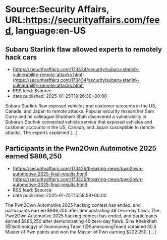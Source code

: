 # Source:Security Affairs, URL:https://securityaffairs.com/feed, language:en-US

## Subaru Starlink flaw allowed experts to remotely hack cars
 - [https://securityaffairs.com/173434/security/subaru-starlink-vulnerability-remote-attacks.html](https://securityaffairs.com/173434/security/subaru-starlink-vulnerability-remote-attacks.html)
 - RSS feed: $source
 - date published: 2025-01-25T19:26:30+00:00

Subaru Starlink flaw exposed vehicles and customer accounts in the US, Canada, and Japan to remote attacks. Popular security researcher Sam Curry and he colleague Shubham Shah discovered a vulnerability in Subaru&#8217;s Starlink connected vehicle service that exposed vehicles and customer accounts in the US, Canada, and Japan susceptible to remote attacks. The experts explained [&#8230;]

## Participants in the Pwn2Own Automotive 2025 earned $886,250
 - [https://securityaffairs.com/173426/breaking-news/pwn2own-automotive-2025-final-results.html](https://securityaffairs.com/173426/breaking-news/pwn2own-automotive-2025-final-results.html)
 - RSS feed: $source
 - date published: 2025-01-25T15:58:59+00:00

The Pwn2Own Automotive 2025 hacking contest has ended, and participants earned $886,250 after demonstrating 49 zero-day flaws. The Pwn2Own Automotive 2025 hacking contest has ended, and participants earned $886,250 after demonstrating 49 zero-day flaws. Sina Kheirkhah (@SinSinology) of Summoning Team (@SummoningTeam) obtained 30.5 Master of Pwn points and won the Master of Pwn earning $222.250. [&#8230;]


